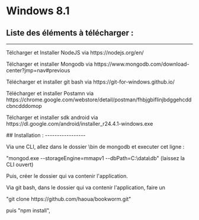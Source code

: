 # Windows 8.1
## Liste des éléments à télécharger :
-----------------
<p>Télcharger et Installer NodeJS via https://nodejs.org/en/ </p>
<p>Télcharger et installer Mongodb via https://www.mongodb.com/download-center?jmp=nav#previous </p>
<p>Télécharger et installer git bash via https://git-for-windows.github.io/ </p>
<p>Télécharger et installer Postamn via https://chrome.google.com/webstore/detail/postman/fhbjgbiflinjbdggehcddcbncdddomop </p>
<p>Télcharger et installer sdk android via https://dl.google.com/android/installer_r24.4.1-windows.exe </p>
## Installation :
-----------------
<p>Via une CLI, allez dans le dossier \bin de mongodb et executer cet ligne : </p>
<p>"mongod.exe --storageEngine=mmapv1 --dbPath=C:\data\db" (laissez la CLI ouvert) </p>
<p>Puis, créer le dossier qui va contenir l'application. </p>
<p>Via git bash, dans le dossier qui va contenir l'application, faire un </p>
<p>"git clone https://github.com/haoua/bookworm.git" </p>
<p>puis "npm install", </p>
 